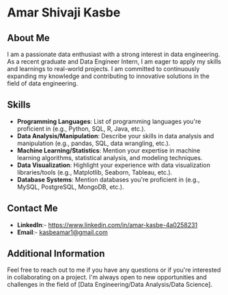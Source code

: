 # Amar Shivaji Kasbe

## About Me

I am a passionate data enthusiast with a strong interest in data engineering. As a recent graduate and Data Engineer Intern, I am eager to apply my skills and learnings to real-world projects. I am committed to continuously expanding my knowledge and contributing to innovative solutions in the field of data engineering.

## Skills

- **Programming Languages**: List of programming languages you're proficient in (e.g., Python, SQL, R, Java, etc.).
- **Data Analysis/Manipulation**: Describe your skills in data analysis and manipulation (e.g., pandas, SQL, data wrangling, etc.).
- **Machine Learning/Statistics**: Mention your expertise in machine learning algorithms, statistical analysis, and modeling techniques.
- **Data Visualization**: Highlight your experience with data visualization libraries/tools (e.g., Matplotlib, Seaborn, Tableau, etc.).
- **Database Systems**: Mention databases you're proficient in (e.g., MySQL, PostgreSQL, MongoDB, etc.).

## Contact Me

- **LinkedIn**:- https://www.linkedin.com/in/amar-kasbe-4a0258231
- **Email**:- kasbeamar1@gmail.com

## Additional Information

Feel free to reach out to me if you have any questions or if you're interested in collaborating on a project. I'm always open to new opportunities and challenges in the field of [Data Engineering/Data Analysis/Data Science].

